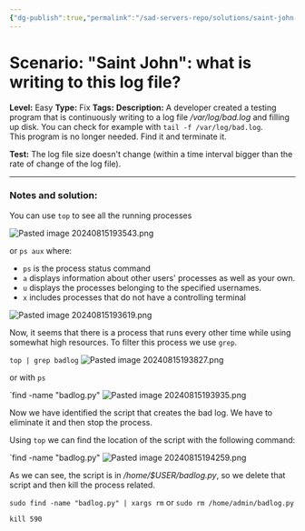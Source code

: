 ```yaml
---
{"dg-publish":true,"permalink":"/sad-servers-repo/solutions/saint-john-what-is-writing-to-this-log-file/"}
---
```



# **Scenario:** "Saint John": what is writing to this log file?
**Level:** Easy
**Type:** Fix
**Tags:**
**Description:** A developer created a testing program that is continuously writing to a log file _/var/log/bad.log_ and filling up disk. You can check for example with `tail -f /var/log/bad.log`.  
This program is no longer needed. Find it and terminate it.

**Test:** The log file size doesn't change (within a time interval bigger than the rate of change of the log file).

---
### Notes and solution:
You can use `top` to see all the running processes

![Pasted image 20240815193543.png](/img/user/Sad%20Servers%20repo/Solutions/Reference%20images/Pasted%20image%2020240815193543.png)

or `ps aux` where:
- `ps` is the process status command
- `a` displays information about other users' processes as well as your own.
- `u` displays the processes belonging to the specified usernames.
- `x` includes processes that do not have a controlling terminal

![Pasted image 20240815193619.png](/img/user/Sad%20Servers%20repo/Solutions/Reference%20images/Pasted%20image%2020240815193619.png)

Now, it seems that there is a process that runs every other time while using somewhat high resources. To filter this process we use `grep`.

`top | grep badlog`
![Pasted image 20240815193827.png](/img/user/Sad%20Servers%20repo/Solutions/Reference%20images/Pasted%20image%2020240815193827.png)

or with `ps`

`find -name "badlog.py"
![Pasted image 20240815193935.png](/img/user/Sad%20Servers%20repo/Solutions/Reference%20images/Pasted%20image%2020240815193935.png)

Now we have identified the script that creates the bad log. We have to eliminate it and then stop the process.

Using `top` we can find the location of the script with the following command:

`find -name "badlog.py"
![Pasted image 20240815194259.png](/img/user/Sad%20Servers%20repo/Solutions/Reference%20images/Pasted%20image%2020240815194259.png)

As we can see, the script is in _/home/$USER/badlog.py_, so we delete that script and then kill the process related.

`sudo find -name "badlog.py" | xargs rm` or `sudo rm /home/admin/badlog.py`

`kill 590`

